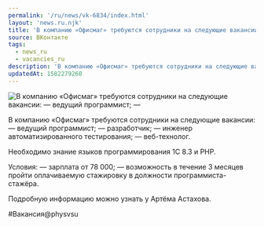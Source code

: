 ```yaml
---
permalink: '/ru/news/vk-6834/index.html'
layout: 'news.ru.njk'
title: 'В компанию «Офисмаг» требуются сотрудники на следующие вакансии:  — ведущий программист;  — раз'
source: ВКонтакте
tags:
  - news_ru
  - vacancies_ru
description: 'В компанию «Офисмаг» требуются сотрудники на следующие вакансии:  — ведущий программист;  —'
updatedAt: 1582279260
---
```

![В компанию «Офисмаг» требуются сотрудники на следующие вакансии:  — ведущий программист;  —](https://sun9-57.userapi.com/impg/ndXCJGQw0YK6_ofmGSK3NC-gWPi9FIDF-R8Qkw/1YZ6SiYuhcE.jpg?size=1280x776&quality=96&sign=181ad6065021d98c1f3a2a3f4fda23b8&c_uniq_tag=gnqdFkEClwQP5t3D12IgNTQpdm_t9aUBfIYKIb-aVlM&type=album)

В компанию «Офисмаг» требуются сотрудники на следующие вакансии:
— ведущий программист;
— разработчик;
— инженер автоматизированного тестирования;
— веб-технолог.

Необходимо знание языков программирования 1С 8.3 и PHP.

Условия:
— зарплата от 78 000;
— возможность в течение 3 месяцев пройти оплачиваемую стажировку в должности программиста-стажёра.

Подробную информацию можно узнать у Артёма Астахова.

#Вакансия@physvsu

